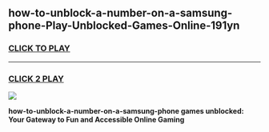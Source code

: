 
## how-to-unblock-a-number-on-a-samsung-phone-Play-Unblocked-Games-Online-191yn
<h3>
<a href="https://premium76.site?title=how-to-unblock-a-number-on-a-samsung-phone&ref=25A">CLICK TO PLAY</a></h3>
<hr>

<h3>
<a href="https://premium76.site?title=how-to-unblock-a-number-on-a-samsung-phone&ref=25A">CLICK 2 PLAY</a>
  
</h3>

<a href="https://premium76.site?title=how-to-unblock-a-number-on-a-samsung-phone&ref=25A"><img src="https://clearcache.store/games.png"></a>


**how-to-unblock-a-number-on-a-samsung-phone games unblocked: Your Gateway to Fun and Accessible Online Gaming**
